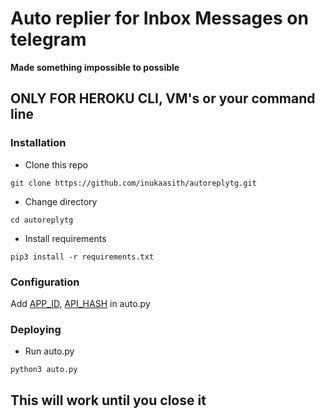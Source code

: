 # Auto replier for Inbox Messages on telegram
**Made something impossible to possible**



## ONLY FOR HEROKU CLI, VM's or your command line

### Installation
- Clone this repo
```
git clone https://github.com/inukaasith/autoreplytg.git
```
- Change directory
```
cd autoreplytg
```
- Install requirements
```
pip3 install -r requirements.txt
```

### Configuration
Add [APP_ID](https://my.telegram.org/apps), [API_HASH](https://my.telegram.org/apps) in auto.py

### Deploying
- Run auto.py
```
python3 auto.py
```

## This will work until you close it


